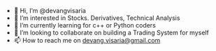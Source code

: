 - 👋 Hi, I’m @devangvisaria
- 👀 I’m interested in Stocks. Derivatives, Technical Analysis 
- 🌱 I’m currently learning for c++ or Python coders
- 💞️ I’m looking to collaborate on building a Trading System for myself 
- 📫 How to reach me on devang.visaria@gmail.com

<!---
devangvisaria/devangvisaria is a ✨ special ✨ repository because its `README.md` (this file) appears on your GitHub profile.
You can click the Preview link to take a look at your changes.
--->
